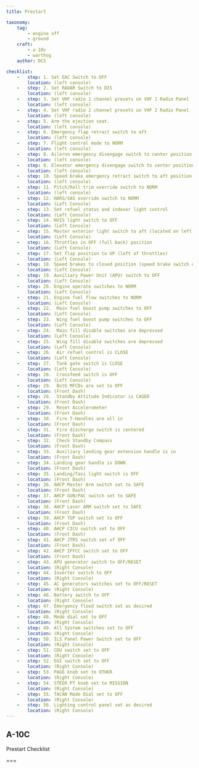 ```yaml
---
title: Prestart

taxonomy:
    tag:
        - engine off
        - ground
    craft:
        - a-10c
        - warthog
    author: DCS

checklist:
    -   step: 1. Set EAC Switch to OFF
        location: (left console)
    -   step: 2. Set RADAR Switch to DIS
        location: (left console)
    -   step: 3. Set VHF radio 1 channel presets on VHF 1 Radio Panel (VHF AM). You may wish to do so according to the frequency specified in the mission briefing.
        location: (left console) 
    -   step: 4. Set VHF radio 2 channel presets on VHF 2 Radio Panel (VHF FM). You may wish to do so according to the frequency specified in the mission briefing.  
        location: (left console) 
    -   step: 5. Arm the ejection seat. 
        location: (left console)
    -   step: 6. Emergency flap retract switch to aft 
        location: (left console)
    -   step: 7. Flight control mode to NORM 
        location: (left console)
    -   step: 8. Aileron emergency disengage switch to center position 
        location: (left console)
    -   step: 9. Elevator emergency disengage switch to center position 
        location: (left console)
    -   step: 10. Speed brake emergency retract switch to aft position 
        location: (left console)
    -   step: 11. Pitch/Roll trim override switch to NORM 
        location: (left console)
    -   step: 12. HARS/SAS override switch to NORM 
        location: (Left Console)
    -   step: 13. Set refuel status and indexer light control 
        location: (Left Console)
    -   step: 14. NVIS light switch to OFF 
        location: (Left Console)
    -   step: 15. Master exterior light switch to aft (located on left throttle) 
        location: (Left Console)
    -   step: 16. Throttles in OFF (full back) position 
        location: (Left Console)
    -   step: 17. Set flap position to UP (left of throttles) 
        location: (Left Console)
    -   step: 18. Speed brakes to closed position (speed brake switch on right throttle) 
        location: (Left Console)
    -   step: 19. Auxiliary Power Unit (APU) switch to OFF 
        location: (Left Console)
    -   step: 20. Engine operate switches to NORM 
        location: (Left Console)
    -   step: 21. Engine fuel flow switches to NORM 
        location: (Left Console)
    -   step: 22.  Main fuel boost pump switches to OFF 
        location: (Left Console)
    -   step: 23.  Wing fuel boost pump switches to OFF 
        location: (Left Console)
    -   step: 24.  Main fill disable switches are depressed 
        location: (Left Console)
    -   step: 25.  Wing fill disable switches are depressed 
        location: (Left Console)
    -   step: 26.  Air refuel control is CLOSE 
        location: (Left Console)
    -   step: 27.  Tank gate switch is CLOSE 
        location: (Left Console)
    -   step: 28.  Crossfeed switch is OFF
        location: (Left Console)
    -   step: 29.  Both MFCDs are set to OFF 
        location: (Front Dash)
    -   step: 28.  Standby Attitude Indicator is CAGED 
        location: (Front Dash)
    -   step: 29.  Reset Accelerometer 
        location: (Front Dash)
    -   step: 30.  Fire T-Handles are all in 
        location: (Front Dash)
    -   step: 31.  Fire discharge switch is centered 
        location: (Front Dash)
    -   step: 32.  Check Standby Compass 
        location: (Front Dash)
    -   step: 33.  Auxiliary landing gear extension handle is in 
        location: (Front Dash)
    -   step: 34. Landing gear handle is DOWN 
        location: (Front Dash)
    -   step: 35. Landing/Taxi light switch is OFF 
        location: (Front Dash)
    -   step: 36. AHCP Master Arm switch set to SAFE 
        location: (Front Dash)
    -   step: 37. AHCP GUN/PAC switch set to SAFE 
        location: (Front Dash)
    -   step: 38. AHCP Laser ARM switch set to SAFE 
        location: (Front Dash)
    -   step: 39. AHCP TGP switch set to OFF 
        location: (Front Dash)
    -   step: 40. AHCP CICU switch set to OFF 
        location: (Front Dash)
    -   step: 41. AHCP JTRS switch set of OFF 
        location: (Front Dash)
    -   step: 42. AHCP IFFCC switch set to OFF
        location: (Front Dash)
    -   step: 43. APU generator switch to OFF/RESET 
        location: (Right Console)
    -   step: 44. Inverter switch to OFF 
        location: (Right Console)
    -   step: 45. AC generators switches set to OFF/RESET 
        location: (Right Console)
    -   step: 46. Battery switch to OFF 
        location: (Right Console)
    -   step: 47. Emergency flood switch set as desired 
        location: (Right Console)
    -   step: 48. Mode dial set to OFF 
        location: (Right Console)
    -   step: 49. All System switches set to OFF 
        location: (Right Console)
    -   step: 50. ILS Panel Power Switch set to OFF 
        location: (Right Console)
    -   step: 51. CDU switch set to OFF 
        location: (Right Console)
    -   step: 52. EGI switch set to OFF 
        location: (Right Console)
    -   step: 53. PAGE knob set to OTHER 
        location: (Right Console)
    -   step: 54. STEER PT knob set to MISSION 
        location: (Right Console)
    -   step: 55. TACAN Mode Dial set to OFF 
        location: (Right Console)
    -   step: 56. Lighting control panel set as desired 
        location: (Right Console)
---
```


## A-10C 
Prestart Checklist

===
